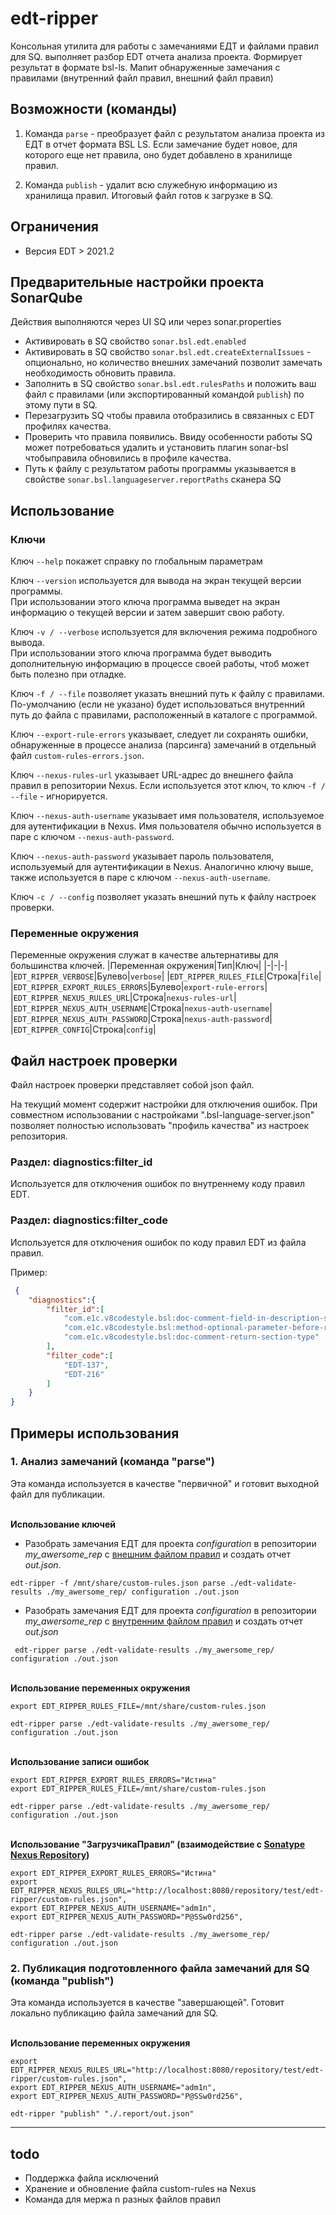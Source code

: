 # edt-ripper

Консольная утилита для работы с замечаниями ЕДТ и файлами правил для SQ. выполняет разбор EDT отчета анализа проекта. Формирует результат в формате bsl-ls.
Мапит обнаруженные замечания с правилами (внутренний файл правил, внешний файл правил)

## Возможности (команды)

 1. Команда `parse` - преобразует файл с результатом анализа проекта из ЕДТ в отчет формата BSL LS. Если замечание будет новое, для которого еще нет правила, оно будет добавлено в хранилище правил.

 2. Команда `publish` - удалит всю служебную информацию из хранилища правил. Итоговый файл готов к загрузке в SQ.

## Ограничения

+ Версия EDT > 2021.2

## Предварительные настройки проекта SonarQube

Действия выполняются через UI SQ или через sonar.properties

+ Активировать в SQ свойство `sonar.bsl.edt.enabled`
+ Активировать в SQ свойство `sonar.bsl.edt.createExternalIssues` - опционально, но количество внешних замечаний позволит замечать необходимость обновить правила.
+ Заполнить в SQ свойство `sonar.bsl.edt.rulesPaths` и положить ваш файл с правилами (или экспортированный командой `publish`) по этому пути в SQ.
+ Перезагрузить SQ чтобы правила отобразились в связанных с EDT профилях качества.
+ Проверить что правила появились. Ввиду особенности работы SQ может потребоваться удалить и установить плагин sonar-bsl чтобыправила обновились в профиле качества.
+ Путь к файлу с результатом работы программы указывается в свойстве `sonar.bsl.languageserver.reportPaths` сканера SQ

## Использование

### Ключи

Ключ `--help` покажет справку по глобальным параметрам

Ключ `--version` используется для вывода на экран текущей версии программы.<br>При использовании этого ключа программа выведет на экран информацию о текущей версии и затем завершит свою работу.

Ключ `-v / --verbose` используется для включения режима подробного вывода.
<br>При использовании этого ключа программа будет выводить дополнительную информацию в процессе своей работы, чтоб может быть полезно при отладке.

Ключ `-f / --file` позволяет указать внешний путь к файлу с правилами. По-умолчанию (если не указано) будет использоваться внутренний путь до файла с правилами, расположенный в каталоге с программой.

Ключ `--export-rule-errors` указывает, следует ли сохранять ошибки, обнаруженные в процессе анализа (парсинга) замечаний в отдельный файл `custom-rules-errors.json`.

Ключ `--nexus-rules-url` указывает URL-адрес до внешнего файла правил в репозитории Nexus. Если используется этот ключ, то ключ `-f / --file` - игнорируется.

Ключ `--nexus-auth-username` указывает имя пользователя, используемое для аутентификации в Nexus. Имя пользователя обычно используется в паре с ключом `--nexus-auth-password`.

Ключ `--nexus-auth-password` указывает пароль пользователя, используемый для аутентификации в Nexus. Аналогично ключу выше, также используется в паре с ключом `--nexus-auth-username`.

Ключ `-c / --config` позволяет указать внешний путь к файлу настроек проверки.

### Переменные окружения

Переменные окружения служат в качестве альтернативы для большинства ключей.
|Переменная окружения|Тип|Ключ|
|-|-|-|
|`EDT_RIPPER_VERBOSE`|Булево|`verbose`|
|`EDT_RIPPER_RULES_FILE`|Строка|`file`|
|`EDT_RIPPER_EXPORT_RULES_ERRORS`|Булево|`export-rule-errors`|
|`EDT_RIPPER_NEXUS_RULES_URL`|Строка|`nexus-rules-url`|
|`EDT_RIPPER_NEXUS_AUTH_USERNAME`|Строка|`nexus-auth-username`|
|`EDT_RIPPER_NEXUS_AUTH_PASSWORD`|Строка|`nexus-auth-password`|
|`EDT_RIPPER_CONFIG`|Строка|`config`|

## Файл настроек проверки

Файл настроек проверки представляет собой json файл.

На текущий момент содержит настройки для отключения ошибок. При совместном использовании с настройками ".bsl-language-server.json" позволяет полностью использовать "профиль качества" из настроек репозитория.

### Раздел: diagnostics:filter_id

Используется для отключения ошибок по внутреннему коду правил EDT.

### Раздел: diagnostics:filter_code

Используется для отключения ошибок по коду правил EDT из файла правил.

Пример:
```json
 {
    "diagnostics":{
        "filter_id":[
            "com.e1c.v8codestyle.bsl:doc-comment-field-in-description-suggestion",
            "com.e1c.v8codestyle.bsl:method-optional-parameter-before-required",
            "com.e1c.v8codestyle.bsl:doc-comment-return-section-type"
        ],
        "filter_code":[
            "EDT-137",
            "EDT-216"
        ]
    }
}
```

## Примеры использования

### 1. Анализ замечаний (команда "parse")

Эта команда используется в качестве "первичной" и готовит выходной файл для публикации.

</br><b>Использование ключей</b>

+ Разобрать замечания ЕДТ для проекта *configuration* в репозитории *my_awersome_rep* с <u>внешним файлом правил</u> и создать отчет *out.json*.

```shell
edt-ripper -f /mnt/share/custom-rules.json parse ./edt-validate-results ./my_awersome_rep/ configuration ./out.json
```

+ Разобрать замечания ЕДТ для проекта *configuration* в репозитории *my_awersome_rep* с <u>внутренним файлом правил</u> и создать отчет *out.json*

```shell
 edt-ripper parse ./edt-validate-results ./my_awersome_rep/ configuration ./out.json
```

</br><b>Использование переменных окружения</b>

```shell
export EDT_RIPPER_RULES_FILE=/mnt/share/custom-rules.json

edt-ripper parse ./edt-validate-results ./my_awersome_rep/ configuration ./out.json
```

</br><b>Использование записи ошибок</b>

```shell
export EDT_RIPPER_EXPORT_RULES_ERRORS="Истина"
export EDT_RIPPER_RULES_FILE=/mnt/share/custom-rules.json

edt-ripper parse ./edt-validate-results ./my_awersome_rep/ configuration ./out.json

```

</br><b>Использование "ЗагрузчикаПравил" (взаимодействие с [Sonatype Nexus Repository](https://www.sonatype.com/products/sonatype-nexus-repository))</b>

```shell
export EDT_RIPPER_EXPORT_RULES_ERRORS="Истина"
export EDT_RIPPER_NEXUS_RULES_URL="http://localhost:8080/repository/test/edt-ripper/custom-rules.json",
export EDT_RIPPER_NEXUS_AUTH_USERNAME="adm1n",
export EDT_RIPPER_NEXUS_AUTH_PASSWORD="P@SSw0rd256",

edt-ripper parse ./edt-validate-results ./my_awersome_rep/ configuration ./out.json

```

### 2. Публикация подготовленного файла замечаний для SQ (команда "publish")

Эта команда используется в качестве "завершающей". Готовит локально публикацию файла замечаний для SQ.

</br><b>Использование переменных окружения</b>

```shell
export EDT_RIPPER_NEXUS_RULES_URL="http://localhost:8080/repository/test/edt-ripper/custom-rules.json",
export EDT_RIPPER_NEXUS_AUTH_USERNAME="adm1n",
export EDT_RIPPER_NEXUS_AUTH_PASSWORD="P@SSw0rd256",

edt-ripper "publish" "./.report/out.json"
```

---

## todo

+ Поддержка файла исключений
+ Хранение и обновление файла custom-rules на Nexus
+ Команда для мержа n разных файлов правил

